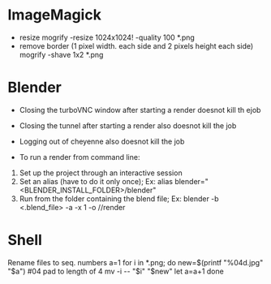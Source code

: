 # ImageMagick
- resize
mogrify -resize 1024x1024! -quality 100 *.png
- remove border (1 pixel width. each side and 2 pixels height each side)
mogrify -shave 1x2 *.png

# Blender 
- Closing the turboVNC window after starting a render doesnot kill th ejob
- Closing the tunnel after starting a render also doesnot kill the job
- Logging out of cheyenne also doesnot kill the job

- To run a render from command line: 
1. Set up the project through an interactive session
2. Set an alias (have to do it only once); Ex: alias blender="<BLENDER_INSTALL_FOLDER>/blender"
3. Run from the folder containing the blend file; Ex: blender -b <.blend_file> -a -x 1 -o //render

# Shell
Rename files to seq. numbers
a=1
for i in *.png; do
  new=$(printf "%04d.jpg" "$a") #04 pad to length of 4
  mv -i -- "$i" "$new"
  let a=a+1
done



